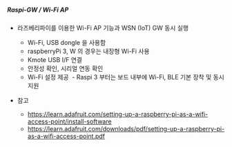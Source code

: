 ##### Raspi-GW / Wi-Fi AP 
- 라즈베리파이를 이용한 Wi-Fi AP 기능과 WSN (IoT) GW 동시 실행
  - Wi-Fi, USB dongle 을 사용함
  - raspberryPi 3, W 의 경우는 내장형 Wi-Fi 사용 
  - Kmote USB I/F 연결 
  - 안정성 확인, 시리얼 연동 확인
  - Wi-Fi 설정 제공
  - Raspi 3 부터는 보드 내부에 Wi-Fi, BLE 기본 장착 및 동시 지원

- 참고
  - https://learn.adafruit.com/setting-up-a-raspberry-pi-as-a-wifi-access-point/install-software
  - https://learn.adafruit.com/downloads/pdf/setting-up-a-raspberry-pi-as-a-wifi-access-point.pdf
